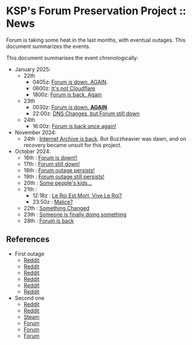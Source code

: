 # KSP's Forum Preservation Project :: News

Forum is taking some heat in the last months, with eventual outages. This document summarizes the events.

This document summarises the event chronologically:

* January 2025:
	+ 22th
		- 0405z: [Forum is down. AGAIN](./2025/01/22_0405z_Forum-is-down-again.md).
		- 0600z: [It's not Cloudflare](./2025/01/22_0600z_Cloudflare.md)
		- 1800z: [Forum is back. Again](./2025/01/22_1800z_Forum-is-back-again.md)
	+ 23th
		- 0030z: [Forum is down. **AGAIN**](./2025/01/23_0030z_Forum-is-down-again.md)
		- 22:00z: [DNS Changes, but Forum still down](./2025/01/23_2200z_Some-changes-but-still-down.md)
	+ 24th
		- 16:00z: [Forum is back once again!](./2025/01/24_1600z_Forum-is-back-once-again.md)
* November 2024:
	+ 24th : [Internet Archive is back](./2024/11/24_Archive-is-back.md). But Buzzheavier was dawn, and on recovery became unsuit for this project.
* October 2024:
	+ 16th : [Forum is down!!](./2024/10/16_Forum-is-down.md)
	+ 17th : [Forum still down!](./2024/10/17_Forum-still-down.md)
	+ 18th : [Forum outage persists!](./2024/10/18_Forum-outage-persists.md)
	+ 19th : [Forum outage still persists!](./2024/10/19_Forum-outage-still-persists.md)
	+ 20th : [Some people's kids...](./2024/10/20_Some-people-kids.md)
	+ 21th :
		- 12:18z : [Le Roi Est Mort, Vive Le Roi?](./2024/10/21-12_Le-Roi-Est-Mort-Vive-Le-Roi.md)
		- 23:50z : [Malice?](./2024/10/21-23_Malice.md)
	+ 22th : [Something Changed](./2024/10/22-18_Something-changed.md)
	+ 23th : [Someone is finally doing something](./2024/10/23_Someone-if-finally-doing-something.md)
	+ 28th : [Forum is back](./2024/10/28_Forum-is-back.md)

## References

* First outage
	+ [Reddit](https://www.reddit.com/r/KerbalSpaceProgram/comments/1g4j9rn/anyone_else_having_problems_with_the_ksp_forum/?utm_source=share&utm_medium=web3x&utm_name=web3xcss&utm_term=1&utm_content=share_button)
	+ [Reddit](https://www.reddit.com/r/KerbalSpaceProgram/comments/1g51izh/meta_cannot_log_into_ksp_forums_sign_up_nor/?utm_source=share&utm_medium=web3x&utm_name=web3xcss&utm_term=1&utm_content=share_button)
	+ [Reddit](https://www.reddit.com/r/KerbalSpaceProgram/comments/1g54ueo/forum_is_downhow_can_i_download_module_manager/?utm_source=share&utm_medium=web3x&utm_name=web3xcss&utm_term=1&utm_content=share_button)
	+ [Reddit](https://www.reddit.com/r/KerbalSpaceProgram/comments/1g70ajs/ksp_forumsand_the_lack_thereof/?utm_source=share&utm_medium=web3x&utm_name=web3xcss&utm_term=1&utm_content=share_button)
	+ [Reddit](https://www.reddit.com/r/KerbalSpaceProgram/comments/1g8lipp/are_the_ksp_forum_mods_gone_forever/?utm_source=share&utm_medium=web3x&utm_name=web3xcss&utm_term=1&utm_content=share_button)
	+ [Reddit](https://www.reddit.com/r/KerbalSpaceProgram/comments/1gebvn8/the_forum_is_back_up_and_running/)
* Second one
	+ [Reddit](https://www.reddit.com/r/KerbalSpaceProgram/comments/1i72tlm/looks_like_it_really_happened/)
	+ [Reddit](https://www.reddit.com/r/KerbalSpaceProgram/comments/1i70uih/private_division_website_and_with_it_the_ksp/)
	+ [Steam](https://steamcommunity.com/app/220200/discussions/0/)
	+ [Forum](https://forum.kerbalspaceprogram.com/topic/226141-so-we-had-some-kind-of-technical-problem/?do=findComment&comment=4438506)
	+ [Forum](https://forum.kerbalspaceprogram.com/topic/226141-so-we-had-some-kind-of-technical-problem/?do=findComment&comment=4438588)
	+ [Forum](https://forum.kerbalspaceprogram.com/topic/226141-so-we-had-some-kind-of-technical-problem/?do=findComment&comment=4438619)
